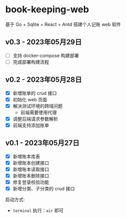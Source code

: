 # book-keeping-web

基于 Go + Sqlite + React + Antd 搭建个人记账 web 软件

## v0.3 - 2023年05月29日

- [ ] 支持 docker-compose 构建部署
- [ ] 完成部署构建流程

## v0.2 - 2023年05月28日

- [x] 新增账单的 crud 接口
- [x] 初始化 web 页面
- [x] 解决测试环境的跨域问题
    - 前端需要使用代理
- [x] 调整后端请求参数解析
- [x] 前端支持添加账单

## v0.1 - 2023年05月27日

- [x] 新增账本库表
- [x] 新增账本创建接口
- [x] 新增账本读取接口
- [x] 新增账本删除接口
- [x] 修复登录校验功能
- [x] 新增分类、子分类的 crud 接口

启动方式:

- `terminal` 执行：`air` 即可